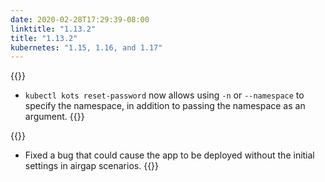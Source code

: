 ```yaml
---
date: 2020-02-28T17:29:39-08:00
linktitle: "1.13.2"
title: "1.13.2"
kubernetes: "1.15, 1.16, and 1.17"
---
```


{{<changes>}}
* `kubectl kots reset-password` now allows using `-n` or `--namespace` to specify the namespace, in addition to passing the namespace as an argument.
{{</changes>}}

{{<fixes>}}
* Fixed a bug that could cause the app to be deployed without the initial settings in airgap scenarios.
{{</fixes>}}
